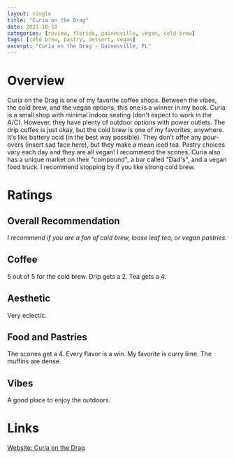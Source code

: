 ```yaml
---
layout: single
title: "Curia on the Drag"
date: 2021-10-10
categories: [review, florida, gainesville, vegan, cold brew]
tags: [cold brew, pastry, dessert, vegan]
excerpt: "Curia on the Drag - Gainesville, FL"
---
```


# Overview

Curia on the Drag is one of my favorite coffee shops.  Between the vibes, the cold brew, and the vegan options, this one is a winner in my book.  Curia is a small shop with  minimal indoor seating (don't expect to work in the A/C).  However, they have plenty of outdoor options with power outlets.  The drip coffee is just okay, but the cold brew is one of my favorites, anywhere.  It's like battery acid (in the best way possible).  They don't offer any pour-overs (insert sad face here), but they make a mean iced tea. Pastry choices vary each day and they are all vegan!  I recommend the scones.  Curia also has a unique market on their "compound", a bar called "Dad's", and a vegan food truck.  I recommend stopping by if you like strong cold brew.

# Ratings

## Overall Recommendation

*I recommend if you are a fan of cold brew, loose leaf tea, or vegan pastries.*

<h2>Coffee  <div class="Stars" style="--rating: 4;" aria-label="Rating of this product is 4 out of 5.">   </div></h2>

5 out of 5 for the cold brew.  Drip gets a 2.  Tea gets a 4. 


<h2>Aesthetic  <div class="Stars" style="--rating: 2;" aria-label="Rating of this product is 2 out of 5.">   </div></h2>

Very eclectic.

<h2>Food and Pastries  <div class="Stars" style="--rating: 4;" aria-label="Rating of this product is 4 out of 5.">   </div></h2>

The scones get a 4.  Every flavor is a win.  My favorite is curry lime.  The muffins are dense.


<h2>Vibes  <div class="Stars" style="--rating: 3;" aria-label="Rating of this product is 3 out of 5.">   </div></h2>

A good place to enjoy the outdoors.

# Links
[Website: Curia on the Drag](https://www.curiaonthedrag.com/#welcome)
